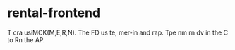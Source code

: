 # rental-frontend
T
cra usiMCK(M,E,R,N).
The FD us te, mer-in and rap.
Tpe nm rn dv in the C to Rn the AP.
